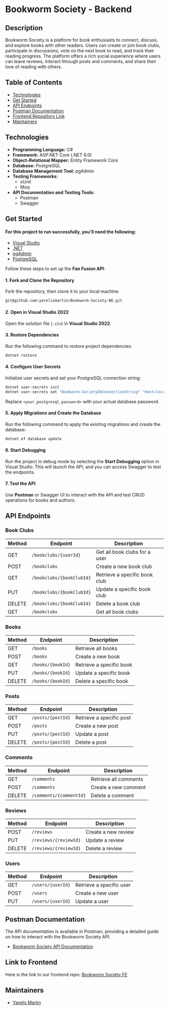 # Bookworm Society - Backend

## Description

Bookworm Society is a platform for book enthusiasts to connect, discuss, and explore books with other readers. Users can create or join book clubs, participate in discussions, vote on the next book to read, and track their reading progress. The platform offers a rich social experience where users can leave reviews, interact through posts and comments, and share their love of reading with others.

## Table of Contents

- [Technologies](#technologies)
- [Get Started](#get-started)
- [API Endpoints](#api-endpoints)
- [Postman Documentation](#postman-documentation)
- [Frontend Repository Link](#link-to-frontend)
- [Maintainers](#maintainers)

## Technologies

- **Programming Language:** C#
- **Framework:** ASP.NET Core (.NET 8.0)
- **Object-Relational Mapper:** Entity Framework Core
- **Database:** PostgreSQL
- **Database Management Tool:** pgAdmin
- **Testing Frameworks:**
  - xUnit
  - Moq
- **API Documentation and Testing Tools:**
  - Postman
  - Swagger
  
## Get Started

#### For this project to run successfully, you'll need the following:

- [Visual Studio](https://visualstudio.microsoft.com/downloads/?cid=learn-onpage-download-install-visual-studio-page-cta)
- [.NET](https://dotnet.microsoft.com/en-us/)
- [pgAdmin](https://www.pgadmin.org/)
- [PostgreSQL](https://www.postgresql.org/download/)

Follow these steps to set up the **Fan Fusion API**:
#### 1. Fork and Clone the Repository
Fork the repository, then clone it to your local machine.
```bash
git@github.com:yarelismartin/Bookworm-Society-BE.git
```
#### 2. Open in Visual Studio 2022
Open the solution file (`.sln`) in **Visual Studio 2022**.

#### 3. Restore Dependencies
Run the following command to restore project dependencies:

```bash
dotnet restore
```

#### 4. Configure User Secrets
Initialize user secrets and set your PostgreSQL connection string:

```bash
dotnet user-secrets init
dotnet user-secrets set "Bookworm-SocietyDbConnectionString" "Host=localhost;Port=5432;Username=postgres;Password=<your-password>;Database=BookwormSociety"
```
Replace `<your_postgresql_password>` with your actual database password.

#### 5. Apply Migrations and Create the Database
Run the following command to apply the existing migrations and create the database:

```bash
dotnet ef database update
```

#### 6. Start Debugging
Run the project in debug mode by selecting the **Start Debugging** option in Visual Studio. This will launch the API, and you can access Swagger to test the endpoints.

#### 7. Test the API
Use **Postman** or Swagger UI to interact with the API and test CRUD operations for books and authors.

## API Endpoints

### Book Clubs
| Method | Endpoint                             | Description                   |
|--------|--------------------------------------|-------------------------------|
| GET    | `/bookclubs/{userId}`                | Get all book clubs for a user |
| POST   | `/bookclubs`                         | Create a new book club        |
| GET    | `/bookclubs/{bookClubId}`            | Retrieve a specific book club |
| PUT    | `/bookclubs/{bookClubId}`            | Update a specific book club   |
| DELETE | `/bookclubs/{bookClubId}`            | Delete a book club            |
| GET    | `/bookclubs`                         | Get all book clubs            |

### Books
| Method | Endpoint                             | Description                   |
|--------|--------------------------------------|-------------------------------|
| GET    | `/books`                             | Retrieve all books            |
| POST   | `/books`                             | Create a new book             |
| GET    | `/books/{bookId}`                    | Retrieve a specific book      |
| PUT    | `/books/{bookId}`                    | Update a specific book        |
| DELETE | `/books/{bookId}`                    | Delete a specific book        |

### Posts
| Method | Endpoint                             | Description                   |
|--------|--------------------------------------|-------------------------------|
| GET    | `/posts/{postId}`                    | Retrieve a specific post      |
| POST   | `/posts`                             | Create a new post             |
| PUT    | `/posts/{postId}`                    | Update a post                 |
| DELETE | `/posts/{postId}`                    | Delete a post                 |

### Comments
| Method | Endpoint                             | Description                   |
|--------|--------------------------------------|-------------------------------|
| GET    | `/comments`                          | Retrieve all comments         |
| POST   | `/comments`                          | Create a new comment          |
| DELETE | `/comments/{commentId}`              | Delete a comment              |

### Reviews
| Method | Endpoint                             | Description                   |
|--------|--------------------------------------|-------------------------------|
| POST   | `/reviews`                           | Create a new review           |
| PUT    | `/reviews/{reviewId}`                | Update a review               |
| DELETE | `/reviews/{reviewId}`                | Delete a review               |

### Users
| Method | Endpoint                             | Description                   |
|--------|--------------------------------------|-------------------------------|
| GET    | `/users/{userId}`                    | Retrieve a specific user      |
| POST   | `/users`                             | Create a new user             |
| PUT    | `/users/{userId}`                    | Update a user                 |

## Postman Documentation
The API documentation is available in Postman, providing a detailed guide on how to interact with the Bookworm Society API.

- [Bookworm Society API Documentation](<Insert_Postman_Link_Here>)

## Link to Frontend
Here is the link to our frontend repo: [Bookworm Society FE](<Insert_Frontend_Repo_Link_Here>)

## Maintainers
- [Yarelis Martin](https://github.com/yarelismartin)
